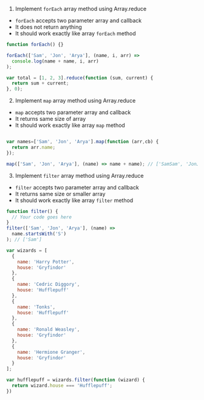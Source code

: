 1. Implement `forEach` array method using Array.reduce

- `forEach` accepts two parameter array and callback
- It does not return anything
- It should work exactly like array `forEach` method

```js
function forEach() {}

forEach(['Sam', 'Jon', 'Arya'], (name, i, arr) =>
  console.log(name + name, i, arr)
);
```

```js
var total = [1, 2, 3].reduce(function (sum, current) {
  return sum + current;
}, 0);
```

2. Implement `map` array method using Array.reduce

- `map` accepts two parameter array and callback
- It returns same size of array
- It should work exactly like array `map` method

```js

var names=['Sam', 'Jon', 'Arya'].map(function (arr,cb) {
  return arr.name;
});
```

```js
map(['Sam', 'Jon', 'Arya'], (name) => name + name); // ['SamSam', 'JonJon', 'AryaArya']
```

3. Implement `filter` array method using Array.reduce

- `filter` accepts two parameter array and callback
- It returns same size or smaller array
- It should work exactly like array `filter` method

```js
function filter() {
  // Your code goes here
}
filter(['Sam', 'Jon', 'Arya'], (name) =>
  name.startsWith('S')
); // ['Sam']
```
```js
var wizards = [
  {
    name: 'Harry Potter',
    house: 'Gryfindor'
  },
  {
    name: 'Cedric Diggory',
    house: 'Hufflepuff'
  },
  {
    name: 'Tonks',
    house: 'Hufflepuff'
  },
  {
    name: 'Ronald Weasley',
    house: 'Gryfindor'
  },
  {
    name: 'Hermione Granger',
    house: 'Gryfindor'
  }
];

var hufflepuff = wizards.filter(function (wizard) {
  return wizard.house === 'Hufflepuff';
})

```
